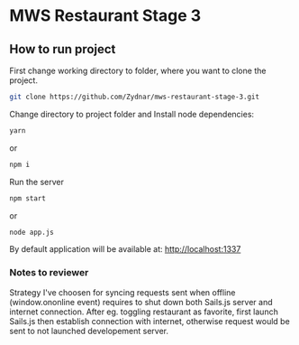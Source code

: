 # MWS Restaurant Stage 3
## How to run project
First change working directory to folder, where you want to clone the project.
```bash
git clone https://github.com/Zydnar/mws-restaurant-stage-3.git
```
Change directory to project folder and Install node dependencies:
```bash
yarn
```
or
```bash
npm i
```
Run the server
```bash
npm start
```
or
```bash
node app.js
```
By default application will be available at:  [http://localhost:1337](http://localhost:1337)

### Notes to reviewer

Strategy I've choosen for syncing requests sent when offline (window.ononline event) requires to shut down both Sails.js server and internet connection. After eg. toggling restaurant as favorite, first launch Sails.js then establish connection with internet, otherwise request would be sent to not launched developement server.